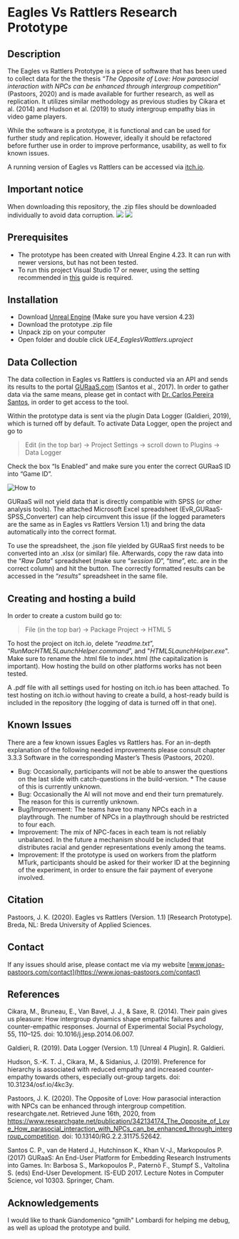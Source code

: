 # Eagles Vs Rattlers Research Prototype

## Description
The Eagles vs Rattlers Prototype is a piece of software that has been used to collect data for the the thesis “*The Opposite of Love: How parasocial interaction with NPCs can be enhanced through intergroup competition*” (Pastoors, 2020) and is made available for further research, as well as replication. It utilizes similar methodology as previous studies by Cikara et al. (2014) and Hudson et al. (2019) to study intergroup empathy bias in video game players.

While the software is a prototype, it is functional and can be used for further study and replication. However, ideally it should be refactored before further use in order to improve performance, usability, as well to fix known issues.

A running version of Eagles vs Rattlers can be accessed via [itch.io](https://halbglutprinz.itch.io/eaglesvrattlers?secret=aSpBJkqiPIXMeRjCTVprXdol8).

## Important notice
When downloading this repository, the .zip files should be downloaded individually to avoid data corruption.
![](https://i.imgur.com/Z5Yql2w.jpg)
![](https://i.imgur.com/Xi6LYfI.jpg)

## Prerequisites
* The prototype has been created with Unreal Engine 4.23. It can run with newer versions, but has not been tested.
* To run this project Visual Studio 17 or newer, using the setting recommended in [this](https://docs.unrealengine.com/en-US/Programming/Development/VisualStudioSetup/index.html) guide is required.

## Installation
* Download [Unreal Engine](https://docs.unrealengine.com/en-US/GettingStarted/Installation/index.html) (Make sure you have version 4.23)
* Download the prototype .zip file
* Unpack zip on your computer
* Open folder and double click *UE4_EaglesVRattlers.uproject*

## Data Collection
The data collection in Eagles vs Rattlers is conducted via an API and sends its results to the portal [GURaaS.com](https://guraas.com) (Santos et al., 2017). In order to gather data via the same means, please get in contact with [Dr. Carlos Pereira Santos](https://pure.buas.nl/en/persons/carlos-pereira-santos), in order to get access to the tool.

Within the prototype data is sent via the plugin Data Logger (Galdieri, 2019), which is turned off by default. To activate Data Logger, open the project and go to 
> Edit (in the top bar) -> Project Settings -> scroll down to Plugins -> Data Logger

Check the box “Is Enabled” and make sure you enter the correct GURaaS ID into “Game ID”.

![How to](https://i.imgur.com/tVZXX9K.png)

GURaaS will not yield data that is directly compatible with SPSS (or other analysis tools). The attached Microsoft Excel spreadsheet (EvR_GURaaS-SPSS_Converter) can help circumvent this issue (if the logged parameters are the same as in Eagles vs Rattlers Version 1.1) and bring the data automatically into the correct format.

To use the spreadsheet, the .json file yielded by GURaaS first needs to be converted into an .xlsx (or similar) file. Afterwards, copy the raw data into the “*Raw Data*” spreadsheet (make sure “*session ID*”, “*time*”, etc. are in  the correct column) and hit the button. The correctly formatted results can be accessed in the “*results*” spreadsheet in the same file.

## Creating and hosting a build
In order to create a custom build go to:
> File (in the top bar) -> Package Project -> HTML 5

To host the project on itch.io, delete “*readme.txt*”, “*RunMacHTML5LaunchHelper.command*”, and "*HTML5LaunchHelper.exe*". Make sure to rename the .html file to index.html (the capitalization is important). How hosting the build on other platforms works has not been tested.

A .pdf file with all settings used for hosting on itch.io has been attached. To test hosting on itch.io without having to create a build, a host-ready build is included in the repository (the logging of data is turned off in that one).


## Known Issues
There are a few known issues Eagles vs Rattlers has. For an in-depth explanation of the following needed improvements please consult chapter 3.3.3 Software in the corresponding Master’s Thesis (Pastoors, 2020).

* Bug: Occasionally, participants will not be able to answer the questions on the last slide with catch-questions in the build-version. * The cause of this is currently unknown.
* Bug: Occasionally the AI will not move and end their turn prematurely. The reason for this is currently unknown.
* Bug/Improvement: The teams have too many NPCs each in a playthrough. The number of NPCs in a playthrough should be restricted to four each.
* Improvement: The mix of NPC-faces in each team is not reliably unbalanced. In the future a mechanism should be included that distributes racial and gender representations evenly among the teams.
* Improvement: If the prototype is used on workers from the platform MTurk, participants should be asked for their worker ID at the beginning of the experiment, in order to ensure the fair payment of everyone involved.

## Citation
Pastoors, J. K. (2020). Eagles vs Rattlers (Version. 1.1) [Research Prototype]. Breda, NL: Breda University of Applied Sciences.

## Contact
If any issues should arise, please contact me via my website [www.jonas-pastoors.com/contact](https://www.jonas-pastoors.com/contact)

## References
Cikara, M., Bruneau, E., Van Bavel, J. J., & Saxe, R. (2014). Their pain gives us pleasure: How intergroup dynamics shape empathic failures and counter-empathic responses. Journal of Experimental Social Psychology, 55, 110–125. doi: 10.1016/j.jesp.2014.06.007.

Galdieri, R. (2019). Data Logger (Version. 1.1) [Unreal 4 Plugin]. R. Galdieri.

Hudson, S.-K. T. J., Cikara, M., & Sidanius, J. (2019). Preference for hierarchy is associated with reduced empathy and increased counter-empathy towards others, especially out-group targets. doi: 10.31234/osf.io/4kc3y.

Pastoors, J. K. (2020). The Opposite of Love: How parasocial interaction with NPCs can be enhanced through intergroup competition. researchgate.net. Retrieved June 16th, 2020, from https://www.researchgate.net/publication/342134174_The_Opposite_of_Love_How_parasocial_interaction_with_NPCs_can_be_enhanced_through_intergroup_competition. doi: 10.13140/RG.2.2.31175.52642.

Santos C. P., van de Haterd J., Hutchinson K., Khan V.-J., Markopoulos P. (2017) GURaaS: An End-User Platform for Embedding Research Instruments into Games. In: Barbosa S., Markopoulos P., Paternò F., Stumpf S., Valtolina S. (eds) End-User Development. IS-EUD 2017. Lecture Notes in Computer Science, vol 10303. Springer, Cham.

## Acknowledgements
I would like to thank Giandomenico "gmilh" Lombardi for helping me debug, as well as upload the prototype and build.
